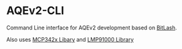 AQEv2-CLI
=========
Command Line interface for AQEv2 development based on [BitLash](https://github.com/billroy/bitlash/wiki/install).

Also uses [MCP342x Libary](https://github.com/stevemarple/MCP342x) and [LMP91000 Library](https://github.com/wickeddevice/lmp91000)
